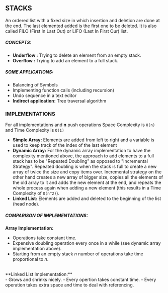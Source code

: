 ## STACKS

An ordered list with a fixed size in which insertion and deletion are done at the end. The last elemented added is the first one to be deleted. It is also called FILO (First In Last Out) or LIFO (Last In First Our) list.

##### CONCEPTS:
- **Underflow :** Trying to delete an element from an empty stack.
- **Overflow  :** Trying to add an element to a full stack.


##### SOME APPLICATIONS:
- Balancing of Symbols
- Implementing function calls (including recursion)
- Undo sequence in a text editor
- **Indirect application:** Tree traversal algorithm

### IMPLEMENTATIONS
For all implementations and **n** push operations Space Complexity is <code>O(n)</code> and Time Complexity is <code>O(1)</code>
- **Simple Array:** Elements are added from left to right and a variable is used to keep track of the index of the last element
- **Dynamic Array:** For the dynamic array implementation to have the complexity mentioned above, the approach to add elements to a full stack has to be "Repeated Doubling" as opposed to "Incremental Strategy". Repeated doubling is when the stack is full to create a new array of twice the size and copy items over. Incremental strategy on the other hand creates a new array of bigger size, copies all the elements of the old array to it and adds the new element at the end, and repeats the whole process again when adding a new element (this results in a Time Complexity of <code>O(n^2)</code>).
- **Linked List:** Elements are added and deleted to the beginning of the list (head node).

##### COMPARISON OF IMPLEMENTATIONS:
**Array Implementation:**
- Operations take constant time.
- Expensive doubling operation every once in a while (see dynamic array implementation above).
- Starting from an empty stack *n* number of operations take time proportional to *n*.
<br>
**Linked List Implementation:**<br>
- Grows and shrinks nicely.
- Every opertion takes constant time.
- Every operation takes extra space and time to deal with referencing.





